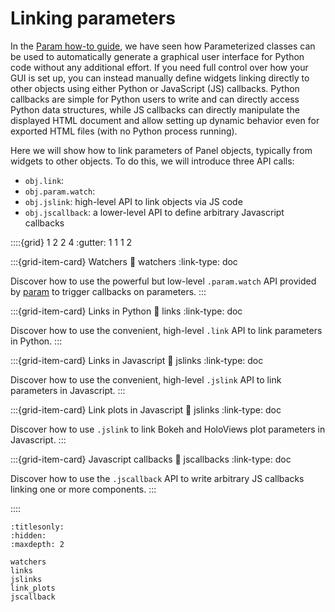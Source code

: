 # Linking parameters

In the [Param how-to guide](../param/index), we have seen how Parameterized classes can be used to automatically generate a graphical user interface for Python code without any additional effort. If you need full control over how your GUI is set up, you can instead manually define widgets linking directly to other objects using either Python or JavaScript (JS) callbacks. Python callbacks are simple for Python users to write and can directly access Python data structures, while JS callbacks can directly manipulate the displayed HTML document and allow setting up dynamic behavior even for exported HTML files (with no Python process running).

Here we will show how to link parameters of Panel objects, typically from widgets to other objects. To do this, we will introduce three API calls:

* ``obj.link``:
* ``obj.param.watch``:
* ``obj.jslink``: high-level API to link objects via JS code
* ``obj.jscallback``: a lower-level API to define arbitrary Javascript callbacks

::::{grid} 1 2 2 4
:gutter: 1 1 1 2

:::{grid-item-card} Watchers
:link: watchers
:link-type: doc

Discover how to use the powerful but low-level `.param.watch` API provided by [param](https://param.pyviz.org) to trigger callbacks on parameters.
:::

:::{grid-item-card} Links in Python
:link: links
:link-type: doc

Discover how to use the convenient, high-level `.link` API to link parameters in Python.
:::

:::{grid-item-card} Links in Javascript
:link: jslinks
:link-type: doc

Discover how to use the convenient, high-level `.jslink` API to link parameters in Javascript.
:::

:::{grid-item-card} Link plots in Javascript
:link: jslinks
:link-type: doc

Discover how to use `.jslink` to link Bokeh and HoloViews plot parameters in Javascript.
:::

:::{grid-item-card} Javascript callbacks
:link: jscallbacks
:link-type: doc

Discover how to use the `.jscallback` API to write arbitrary JS callbacks linking one or more components.
:::

::::


```{toctree}
:titlesonly:
:hidden:
:maxdepth: 2

watchers
links
jslinks
link_plots
jscallback
```
